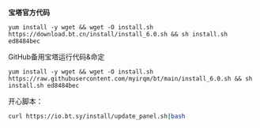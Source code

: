 **宝塔官方代码**

```shell
yum install -y wget && wget -O install.sh https://download.bt.cn/install/install_6.0.sh && sh install.sh ed8484bec
```

GitHub备用宝塔运行代码&命定

```
yum install -y wget && wget -O install.sh https://raw.githubusercontent.com/myirqm/bt/main/install_6.0.sh && sh install.sh ed8484bec
```


开心脚本：

```sh
curl https://io.bt.sy/install/update_panel.sh|bash
```
